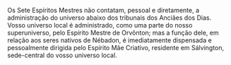 ﻿Os Sete Espíritos Mestres não contatam, pessoal e diretamente, a administração do universo abaixo dos tribunais dos Anciães dos Dias. Vosso universo local é administrado, como uma parte do nosso superuniverso, pelo Espírito Mestre de Orvônton; mas a função dele, em relação aos seres nativos de Nébadon, é imediatamente dispensada e pessoalmente dirigida pelo Espírito Mãe Criativo,  residente em Sálvington, sede-central do vosso universo local.